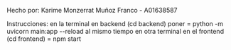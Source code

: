 Hecho por: 
Karime Monzerrat Muñoz Franco - A01638587

Instrucciones: 
en la terminal en backend (cd backend) poner = python -m uvicorn main:app --reload
al mismo tiempo en otra terminal en el frontend (cd frontend) = npm start
